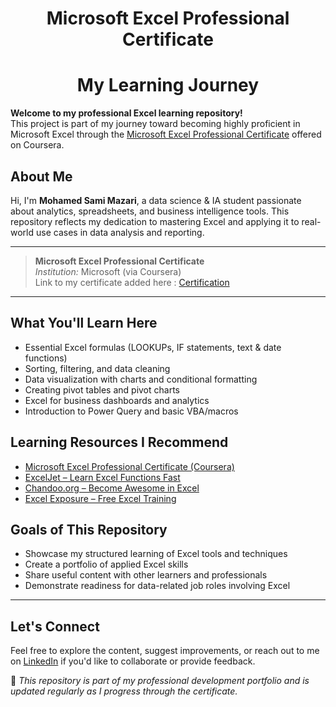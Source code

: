 <h1 align="center">Microsoft Excel Professional Certificate</h1>            
<h1 align="center">My Learning Journey</h1>               

**Welcome to my professional Excel learning repository!**                            
This project is part of my journey toward becoming highly proficient in Microsoft Excel through the [Microsoft Excel Professional Certificate](https://www.coursera.org/professional-certificates/microsoft-excel-skills) offered on Coursera.                       


##  About Me        

Hi, I'm **Mohamed Sami Mazari**, a data science & IA student passionate about analytics, spreadsheets, and business intelligence tools. This repository reflects my dedication to mastering Excel and applying it to real-world use cases in data analysis and reporting.

---

> **Microsoft Excel Professional Certificate**             
> *Institution:* Microsoft (via Coursera)                         
> Link to my certificate added here : [Certification](https://www.coursera.org/account/accomplishments/professional-cert/C86FIMMXR0H1)

---

##  What You'll Learn Here

- Essential Excel formulas (LOOKUPs, IF statements, text & date functions)           
- Sorting, filtering, and data cleaning                         
- Data visualization with charts and conditional formatting                  
- Creating pivot tables and pivot charts               
- Excel for business dashboards and analytics                  
- Introduction to Power Query and basic VBA/macros             


##  Learning Resources I Recommend

- [Microsoft Excel Professional Certificate (Coursera)](https://www.coursera.org/professional-certificates/microsoft-excel-skills)
- [ExcelJet – Learn Excel Functions Fast](https://exceljet.net/)
- [Chandoo.org – Become Awesome in Excel](https://chandoo.org/)
- [Excel Exposure – Free Excel Training](https://excelexposure.com/)



##  Goals of This Repository

- Showcase my structured learning of Excel tools and techniques  
- Create a portfolio of applied Excel skills  
- Share useful content with other learners and professionals  
- Demonstrate readiness for data-related job roles involving Excel  

---

##  Let's Connect

Feel free to explore the content, suggest improvements, or reach out to me on [LinkedIn](https://www.linkedin.com/in/mohamed-sami-mazari/) if you'd like to collaborate or provide feedback.



📌 *This repository is part of my professional development portfolio and is updated regularly as I progress through the certificate.*

         
